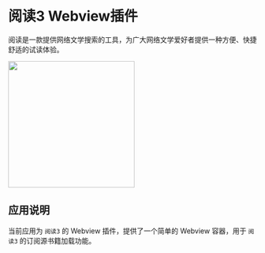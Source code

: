 # 阅读3 Webview插件

阅读是一款提供网络文学搜索的工具，为广大网络文学爱好者提供一种方便、快捷舒适的试读体验。

<img height="256" src="https://file.lifebus.top/apps/reader3/logo.png" width="256"/>

## 应用说明

当前应用为 `阅读3` 的 Webview 插件，提供了一个简单的 Webview 容器，用于 `阅读3` 的订阅源书籍加载功能。
